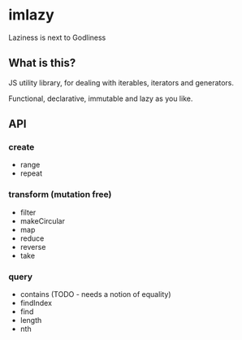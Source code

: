 # imlazy
Laziness is next to Godliness

## What is this?

JS utility library, for dealing with iterables, iterators and generators.

Functional, declarative, immutable and lazy as you like.

## API

### create

- range
- repeat

### transform (mutation free)

- filter
- makeCircular
- map
- reduce
- reverse
- take

### query

- contains (TODO - needs a notion of equality)
- findIndex
- find
- length
- nth
